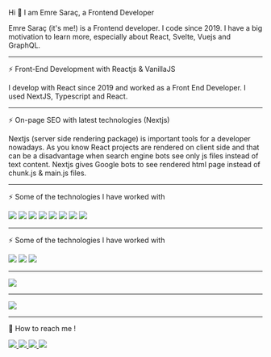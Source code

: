 <!-- Hi there 👋 -->

<!--
**Emmre/Emmre** is a ✨ _special_ ✨ repository because its `README.md` (this file) appears on your GitHub profile.-->

Hi 👋 I am Emre Saraç, a Frontend Developer
<p>Emre Saraç (it's me!) is a Frontend developer. I code since 2019. I have a big motivation to learn more, especially about React, Svelte, Vuejs and GraphQL.</p>

<hr />
<p>⚡ Front-End Development with Reactjs & VanillaJS</p>

<p>I develop with React since 2019 and worked as a Front End Developer. I used NextJS, Typescript and React.</p>

<hr />
<p>⚡ On-page SEO with latest technologies (Nextjs)</p>
<p>Nextjs (server side rendering package) is important tools for a developer nowadays. As you know React projects are rendered on client side and that can be a disadvantage when search engine bots see only js files instead of text content. Nextjs gives Google bots to see rendered html page instead of chunk.js & main.js files.</p>

<hr />
<p>⚡ Some of the technologies I have worked with</p>
<p>
<img src="https://camo.githubusercontent.com/035f44d943981d06cee1bee1b0cc45c29861ff3e154698bd887029d5aeaae142/68747470733a2f2f696d672e736869656c64732e696f2f62616467652f2d52656163742d3333333333333f7374796c653d666c6174266c6f676f3d5265616374266c6f676f436f6c6f723d363144414642" />
<img src="https://camo.githubusercontent.com/848defb760c0adff4362c04283f254f633ea8eff177c1640b209429d0e3d7627/68747470733a2f2f696d672e736869656c64732e696f2f62616467652f2d4a6176615363726970742d3333333333333f7374796c653d666c6174266c6f676f3d6a617661736372697074" />
<img src="https://camo.githubusercontent.com/f6f083ae13da79198eb507cec156afc37b673c3127d809c4c62634d0b9654bf8/687474703a2f2f696d672e736869656c64732e696f2f62616467652f2d52656163742532304e61746976652d3333333333333f7374796c653d666c6174266c6f676f3d7265616374" />
<img src="https://camo.githubusercontent.com/92685c7e4a6bfe52e72182572eb196ea7b44a5ec8e50f1aa14f343f08316df55/68747470733a2f2f696d672e736869656c64732e696f2f62616467652f2d4769742d3333333333333f7374796c653d666c6174266c6f676f3d676974266c6f676f436f6c6f723d463035303332" />
<img src="https://camo.githubusercontent.com/8fd25f1f1ec08b7cdab93cbe4c7a1fb842e49ea5bc4bf748555116c6972ba275/68747470733a2f2f696d672e736869656c64732e696f2f62616467652f2d4769744875622d3333333333333f7374796c653d666c6174266c6f676f3d676974687562266c6f676f436f6c6f723d464646464646" />
<img src="https://camo.githubusercontent.com/a68b8a243f31280de2915e9dd9e30285f89460bedd725855b3ef4aaee7d0a492/68747470733a2f2f696d672e736869656c64732e696f2f62616467652f2d4769744c61622d3333333333333f7374796c653d666c6174266c6f676f3d6769746c6162266c6f676f436f6c6f723d464646464646" />
<img src="https://camo.githubusercontent.com/893145cea6693a066b883d1e5e8b29dbe03334b1bb44330c70c4a6c2922856d0/68747470733a2f2f696d672e736869656c64732e696f2f62616467652f2d4a6972612d3333333333333f7374796c653d666c6174266c6f676f3d6a6972612d736f667477617265266c6f676f436f6c6f723d7768697465266c6f676f436f6c6f723d303035324343" />
<img src="https://camo.githubusercontent.com/349959f05ce13d4026ddff58f8c9732ce0d85a2c9cb04d9b3205d4d9470d41b2/687474703a2f2f696d672e736869656c64732e696f2f62616467652f2d4d61632532304f532d3333333333333f7374796c653d666c6174266c6f676f3d6170706c65" />
</p>
<hr />
<p>⚡ Some of the technologies I have worked with</p>
<p>
<img src="https://camo.githubusercontent.com/23987e6ee37fd7a46e1cbb6d44e1f57a9fbbea91c396c6be6f2157b8b6fea3b2/68747470733a2f2f696d672e736869656c64732e696f2f62616467652f6e6578746a732d2532333030373166332e7376673f267374796c653d666f722d7468652d6261646765266c6f676f3d6e6578742e6a73266c6f676f436f6c6f723d7768697465" />
<img src="https://camo.githubusercontent.com/035f44d943981d06cee1bee1b0cc45c29861ff3e154698bd887029d5aeaae142/68747470733a2f2f696d672e736869656c64732e696f2f62616467652f2d52656163742d3333333333333f7374796c653d666c6174266c6f676f3d5265616374266c6f676f436f6c6f723d363144414642" />
<img src="https://camo.githubusercontent.com/848defb760c0adff4362c04283f254f633ea8eff177c1640b209429d0e3d7627/68747470733a2f2f696d672e736869656c64732e696f2f62616467652f2d4a6176615363726970742d3333333333333f7374796c653d666c6174266c6f676f3d6a617661736372697074" />
</p>
<hr />
<img src="https://github-readme-stats.vercel.app/api?username=Emmre&hide=contribs,prs&show_icons=true&theme=radical" />
<hr />
<img src="https://github-readme-stats.vercel.app/api/top-langs/?username=Emmre&hide=html&layout=compact&show_icons=true&theme=radical" />

<hr />
<p>💬 How to reach me !</p>

<a href="mailto:emreesrc@gmail.com">
<img src="https://camo.githubusercontent.com/3b74b70793c9a65297a911b4160bfc192f376bf63f54e4806422a25feccf825f/68747470733a2f2f696d672e736869656c64732e696f2f62616467652f676d61696c2d677261793f6c6f676f3d676d61696c267374796c653d666f722d7468652d6261646765" />
</a>
<a href="https://t.me/emreesrc">
<img src="https://camo.githubusercontent.com/5179ac67be41dcce7c22779321eddfad008d398750ed086d490da6ed744f066b/68747470733a2f2f696d672e736869656c64732e696f2f62616467652f74656c656772616d2d677261793f6c6f676f3d74656c656772616d267374796c653d666f722d7468652d6261646765" />
</a>
<a href="https://medium.com/@emreesrc">
<img src="https://camo.githubusercontent.com/0033eb0d0cedb02d2c69d8dca8f4da1f071f993e25658362f95cb4b714b23670/68747470733a2f2f696d672e736869656c64732e696f2f62616467652f6d656469756d2d677261793f6c6f676f3d6d656469756d267374796c653d666f722d7468652d6261646765" />
</a>
<a href="https://www.linkedin.com/in/emreesrc/">
<img src="https://camo.githubusercontent.com/335c1636a1c41458321ef0a307a3d202fc613b29b4df358449b2be04ec51eeb7/68747470733a2f2f696d672e736869656c64732e696f2f62616467652f6c696e6b6564696e2d677261793f6c6f676f3d6c696e6b6564696e267374796c653d666f722d7468652d6261646765" />
</a>

